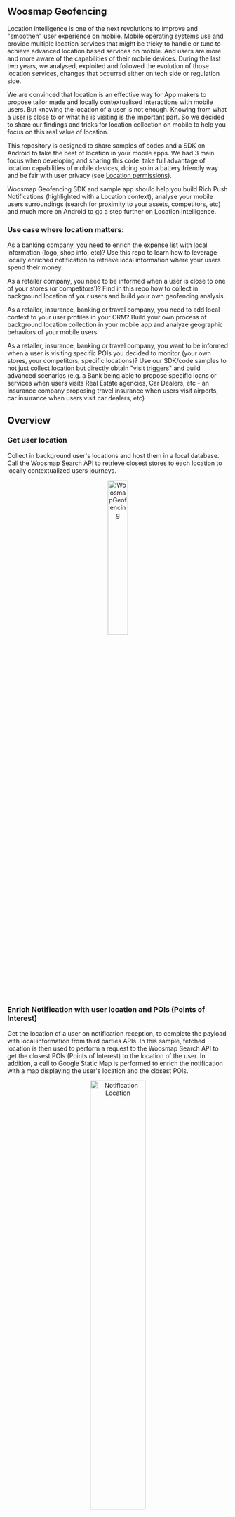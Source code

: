 ## Woosmap Geofencing

Location intelligence is one of the next revolutions to improve and "smoothen" user experience on mobile.
Mobile operating systems use and provide multiple location services that might be tricky to handle or tune to achieve advanced location based services on mobile. And users are more and more aware of the capabilities of their mobile devices.
During the last two years, we analysed, exploited and followed the evolution of those location services, changes that occurred either on tech side or regulation side.

We are convinced that location is an effective way for App makers to propose tailor made and locally contextualised interactions with mobile users.
But knowing the location of a user is not enough. Knowing from what a user is close to or what he is visiting is the important part. So we decided to share our findings and tricks for location collection on mobile to help you focus on this real value of location.

This repository is designed to share samples of codes and a SDK on Android to take the best of location in your mobile apps.
We had 3 main focus when developing and sharing this code: take full advantage of location capabilities of mobile devices, doing so in a battery friendly way and be fair with user privacy (see [Location permissions](https://github.com/woosmap/woosmap-geofencing-android-sdk/blob/master/doc/CheckLocationpermissions.md)).

Woosmap Geofencing SDK and sample app should help you build Rich Push Notifications (highlighted with a Location context), analyse your mobile users surroundings (search for proximity to your assets, competitors, etc) and much more on Android to go a step further on Location Intelligence.

### Use case where location matters:

As a banking company, you need to enrich the expense list with local information (logo, shop info, etc)? Use this repo to learn how to leverage locally enriched notification to retrieve local information where your users spend their money.

As a retailer company, you need to be informed when a user is close to one of your stores (or competitors’)? Find in this repo how to collect in background location of your users and build your own geofencing analysis.

As a retailer, insurance, banking or travel company, you need to add local context to your user profiles in your CRM? Build your own process of background location collection in your mobile app and analyze geographic behaviors of your mobile users.

As a retailer, insurance, banking or travel company, you want to be informed when a user is visiting specific POIs you decided to monitor (your own stores, your competitors, specific locations)? Use our SDK/code samples to not just collect location but directly obtain "visit triggers" and build advanced scenarios (e.g. a Bank being able to propose specific loans or services when users visits Real Estate agencies, Car Dealers, etc - an Insurance company proposing travel insurance when users visit airports, car insurance when users visit car dealers, etc)

##  Overview

### Get user location

Collect in background user's locations and host them in a local database. Call the Woosmap Search API to retrieve closest stores to each location to locally contextualized users journeys.

<p align="center">
  <img alt="WoosmapGeofencing" src="https://github.com/woosmap/woosmap-geofencing-android-sdk/raw/master/assets/WoosmapGeofencing1.png" width="30%">
</p>

### Enrich Notification with user location and POIs (Points of Interest)
Get the location of a user on notification reception, to complete the payload with local information from third parties APIs.
In this sample, fetched location is then used to perform a request to the Woosmap Search API to get the closest POIs (Points of Interest) to the location of the user. In addition, a call to Google Static Map is performed to enrich the notification with a map displaying the user's location and the closest POIs.

<p align="center">
  <img alt="Notification Location" src="https://github.com/woosmap/woosmap-geofencing-android-sdk/raw/master/assets/2Markers.png" width="50%">
</p>

### Detect Visits (spending time at one place) of your users
Get the location and the time spent when a user is visiting places. Once again use the Woosmap Search API if needed to detect if your users visit you stores, your competitors or POI you may want to monitor.

<p align="center">
  <img alt="Visit" src="https://github.com/woosmap/woosmap-geofencing-android-sdk/raw/master/assets/visit.png" width="50%">
</p>

### Detect Zone of Interest (cluster) of your users
Identify areas of interest for your users (location where they spend time, once or recurrently).
<p align="center">
  <img alt="Visit" src="https://github.com/woosmap/woosmap-geofencing-android-sdk/raw/master/assets/ZOI.png" width="50%">
</p>

### Classification of Zone of Interest (cluster) 
The classification of zones of interest (zois) aims to assign them types. For now, two types are supported "home" (zone where a user is supposed to live) and "work" (zone where a user is supposed to work).
<p align="center">
  <img alt="Classification" src="https://github.com/woosmap/woosmap-geofencing-android-sdk/raw/master/assets/Classification.png" width="50%">
</p>

Calculations for each zoi are performed to determine the number of different weeks that the user has spent there.
A zoi is considered to be recurrent if the number of weeks spent in the zone is greater than or equal to the average of the number of weeks spent in all the zones.

The classification of zois is enable by default. For disable that, in your MainActivity, you can change the value in the settings of the SDK as follow:
```java
// Set classification of zoi enable:
WoosmapSettings.classificationEnable = true;
```

##  Pre-requisites
-   Android SDK 21 and newer. SDK21 (Android 5) to SDK25 (Android 7.1) tested with Android Virtual Device, newer versions tested on real devices.
-   Android Build Tools
-   Android Support Repository
-   Firebase Credentials
-   OjAlgo dependency [https://www.ojalgo.org/](https://www.ojalgo.org/)

### Installation
* This sample uses the Gradle build system. To build this project, use the "gradlew build" command or use "Import Project" in Android Studio.
* Get config file for your Android app
* Compile and install the mobile app onto your mobile device.
* Download Firebase config file:
   1.  Sign in to Firebase, then open your project.
   2.  Click <img src="https://storage.googleapis.com/support-kms-prod/vMSwtm9y2uvHQAg2OfjmWpsBMtG4xwSIPWxh" alt="the Settings icon" width="2%">, then select  **Project settings**.
   3.  In the  **Your apps**  card, select the package name of the app for which you need a config file.
   4.  Click  ![google-services.json](https://lh3.googleusercontent.com/F_l_k73LFMmhZzlG3uUxR85785RlZFMYIszJFNl6Xq4k_xMLdgotg_O95JGyk8bSlQ=w24) **google-services.json**, then add it to your app.
 * If you don't config Firebase and don't add the file **google-services.json** to compile the project. So remove the below line from your app-level build.gradle in the app who triggered parsing.
```java
apply plugin: 'com.google.gms.google-services'
```

### Get Keys
* Get the token in the log debug.
* If you want a map in the notification and a map in your app, get Google Maps API Key for requesting a static map (see [Google documentation](https://developers.google.com/maps/documentation/maps-static/get-api-key))
<p align="center">
   <img src="https://github.com/woosmap/woosmap-geofencing-android-sdk/raw/master/assets/GmapStatic.png" alt="Google map Static" width="50%">
</p>

<p align="center">
   <img src="https://github.com/woosmap/woosmap-geofencing-android-sdk/raw/master/assets/appMap.png" alt="Google map in app" width="50%">
</p>


* If you want to retrieve the closest store to the user's location, load your assets in a Woosmap Project and get a Woosmap Key API (see [Woosmap developer documentation](https://developers.woosmap.com/get-started).)
<p align="center">
   <img src="https://github.com/woosmap/woosmap-geofencing-android-sdk/raw/master/assets/SearchAPIList.png" alt="Search API" width="50%">
</p>
<p align="center">
   <img src="https://github.com/woosmap/woosmap-geofencing-android-sdk/raw/master/assets/SearchAPIonly.png" alt="Search API" width="50%">
</p>

* If you don't use any third party API and don’t define API keys, the notification and the app will only display the location (lat/long) of the user.
<p align="center">
   <img src="https://github.com/woosmap/woosmap-geofencing-android-sdk/raw/master/assets/userLocation.png" alt="User Location" width="50%">
</p>

<p align="center">
   <img src="https://github.com/woosmap/woosmap-geofencing-android-sdk/raw/master/assets/userLocationApp.png" alt="User Location" width="50%">
</p>

## Usage
The first step that should always be done each time your app is launched (in Foreground AND Background) is to set your Woosmap Private key Search API. This should be done as early as possible in your `mainActivity` on the method `onCreate`.

### Import and instanciate Woosmap library

Instanciate Woosmap and set keys:
```java
@Override
protected void onCreate(Bundle savedInstanceState) {
    super.onCreate(savedInstanceState);
    setContentView(R.layout.activity_main);

   // Set Keys
   WoosmapSettings.privateKeySearchAPI = "";
   WoosmapSettings.privateKeyGMPStatic = "";

    // Instanciate woosmap object
    this.woosmap = Woosmap.getInstance().initializeWoosmap(this);


    this.woosmap.setLocationReadyListener(new WoosLocationReadyListener());
    this.woosmap.setSearchAPIReadyListener (new WoosSearchAPIReadyListener ());
    this.woosmap.setVisitReadyListener (new WoosVisitReadyListener ());

    // Visit Detection Enable
    this.woosmap.setVisitEnable (true);

    // For android version >= 8 you have to create a channel or use the woosmap's channel
    if (Build.VERSION.SDK_INT >= Build.VERSION_CODES.O) {
        this.woosmap.createWoosmapNotifChannel();
    }
}
@Override
public void onResume() {
    super.onResume();
    if (checkPermissions()) {
        Log.d("WoosmapGeofencing", "Permission OK");
        this.woosmap.onResume();
    } else {
        Log.d("WoosmapGeofencing", "Permission NOK");
        requestPermissions();
    }
}

@Override
public void onPause(){
    super.onPause();
    Log.d("WoosmapGeofencing", "BackGround");
    if (checkPermissions()) {
        this.woosmap.onPause();
    }
}
```

To get Google map in the app, add your GMP SDK android key in the manifest:
```xml
<?xml version="1.0" encoding="utf-8"?>
<manifest xmlns:android="http://schemas.android.com/apk/res/android"
    package="com.webgeoservices.sample">

    <uses-permission android:name="android.permission.INTERNET" />
    ...
   ...

    <application
      ...
      ...

       <meta-data
            android:name="com.google.android.geo.API_KEY"
            android:value="GMP_KEY"/>

    </application>

</manifest>
```

To work properly, you have to instanciate the Woosmap object in the onCreate function and call Woosmap's onResume and onPause functions.

### Configure filters to refresh location and activate visits detection

You can make filters:
* Time to refresh user's location in seconds:
```java
static public int currentLocationTimeFilter = 0;
```
* Distance to refresh user's location in meter:
```java
static public int currentLocationDistanceFilter = 0;
```
* Time to request Search API in seconds:
```java
static public int searchAPITimeFilter = 0;
```
* Distance to request Search API  in meter:
```java
static public int searchAPIDistanceFilter = 0;
```
* Accuracy of the location in meters:
```java
static public int accuracyFilter = 100;
```
* Distance detection threshold for visits:
```java
static public double distanceDetectionThresholdVisits = 25.0;
```
* Duration in seconds for detection of visits to show and to create ZOI :
```java
static public long minDurationVisitDisplay = 60
 ```
* Delay for outdated notification in seconds:
```java
static public int outOfTimeDelay = 300;
 ```
* To apply filters,  set the filters in singleton `WoosmapSettings` like this:
```java
WoosmapSettings.currentLocationTimeFilter = 30;
```

The default parameters were determined by testing in real conditions in order to obtain the best data while consuming little battery, you can modify them according to your use cases.

### Retrieve User Location

In your `mainActivity`, create a Listener connect to the interface `Woosmap.LocationReadyListener` and set a callback to retrieve user current location.

```java
public class WoosLocationReadyListener implements Woosmap.LocationReadyListener
{
    public void LocationReadyCallback(Location location)
    {
        onLocationCallback(location);
    }
}

private void onLocationCallback(Location currentLocation) {
    ...
}
```

### Retrieve POIs from Search API

In your `mainActivity`, create a listener connected to the interface `Woosmap.SearchAPIReadyListener` and set a callback to retrieve POIs from the Search API request.
```java
public class WoosSearchAPIReadyListener implements Woosmap.SearchAPIReadyListener
{
    public void SearchAPIReadyCallback(POI poi)
    {
        onPOICallback(poi);
  }
}

private void onPOICallback(POI poi) {
    // get POI
}
```

### Retrieve visit detection

In your `mainActivity`, create a listener connected to the interface `Woosmap.VisitReadyListener` and set a callback to retrieve visits.
```java
private void onPOICallback(POI poi) {
    new POITask(getApplicationContext (),this).execute();
}

public class WoosVisitReadyListener implements Woosmap.VisitReadyListener
{
    public void VisitReadyCallback(Visit visit)
    {
        onVisitCallback(visit);
  }
}

private void onVisitCallback(Visit visit) {
    // get visit
}
```

### Retrieve Zone of Interest
ZOIs are built from visits, grouped by proximity. We use the Fast Incremental Gaussian Mixture Model of classification Algorithm  [FIGMM](https://journals.plos.org/plosone/article?id=10.1371/journal.pone.0139931) to build and update our ZOI according to visits recurrency along time.

you can recover the ZOIs generated by making a request in the database.
```java
ZOI[] ZOIList = WoosmapDb.getInstance(mContext, true).getZOIsDAO().getAllZois();
```

Each ZOI includes the following informations:

 - The list of id visits included in this ZOI

```java
public ArrayList<String> idVisits = new ArrayList<>();
```

 - The latitude and longitude of the center of the ZOI (useful if you need to qualify the place of the visit with a search request over POIs or assets)

```java
public double lngMean;
```
```java
public double latMean;
```

 - Age is used to determine if a ZOI should be deleted by the algorithm *(only for calculation of ZOI)*

```java
public double age;
```

 - Represents the number of visits used to build the ZOI  *(only for calculation of ZOI)*

```java
public double accumulator;
```

 - The covariance determinant  *(only for calculation of ZOI)*

```java
public double covariance_det;
```

 - Estimation of probability  *(only for calculation of ZOI)*

```java
public double prior_probability;
```

 - The covariance of a cluster  *(only for calculation of ZOI)*

```java
public double x00Covariance_matrix_inverse;
public double x01Covariance_matrix_inverse;
public double x10Covariance_matrix_inverse;
public double x11Covariance_matrix_inverse;
```

 - This is the [Well-known text representation of geometry](https://en.wikipedia.org/wiki/Well-known_text_representation_of_geometry) of the ZOI polygon.
 For your tests, if you need to explore those WKT and see what they look like on a map, you can use this tool [https://arthur-e.github.io/Wicket/sandbox-gmaps3.html](https://arthur-e.github.io/Wicket/sandbox-gmaps3.html).

```java
public String wktPolygon;
```

 - The entry date for the first ZOI visit

```java
public long startTime;
```

 - The exit date of the last ZOI visit

```java
public long endTime;
```

 - The duration of all the accumulated visits of the ZOI

```java
public long duration;
```

- The classification of the period (HOME, WORK, OTHER or NO QUALIFIER)
```java
public String period;
```

### Enable location after a device reboot
#### Create the BroadcasReceiver
To collect location after a device reboot without having to relaunch the application, you have to create a Broadcast which launches the jobInstantService `WoosmapRebootJobService` when it receives the BOOT_COMPLETED event.
```java
package com.webgeoservices.sample;

import android.content.BroadcastReceiver;
import android.content.Context;
import android.content.Intent;

import com.webgeoservices.woosmapGeofencing.WoosmapRebootJobService;

public class RunOnStartup extends BroadcastReceiver {

    public void onReceive(Context context, Intent intent) {
        if ("android.intent.action.BOOT_COMPLETED".equals(intent.getAction())) {
            WoosmapRebootJobService.enqueueWork(context, new Intent());
  }
    }
}
```

#### Add the BroadcastReceiver to the Manifest
Add the permission `android.permission.RECEIVE_BOOT_COMPLETED`
```
<uses-permission android:name="android.permission.RECEIVE_BOOT_COMPLETED" />
```
Then, just declare your receiver in the Manifest.xml in the application bloc

```
<receiver android:name=".RunOnStartup">
    <intent-filter>
        <action android:name="android.intent.action.BOOT_COMPLETED"/>
        <category android:name="android.intent.category.DEFAULT" />
    </intent-filter>
</receiver>
```

## Simulate Notification
-   Get the notification token in the log debug or on the main screen of the demo app.

-   Install the app PushNotification from the github repo: [https://github.com/onmyway133/PushNotifications](https://github.com/onmyway133/PushNotifications). This desktop app will help you simulate notification sending if you do not have any other Notification Solutions.

-   Enter your server key: [https://github.com/onmyway133/PushNotifications#android-server-key](https://github.com/onmyway133/PushNotifications#android-server-key)

-   Enter a message in json format like this "{"location":"1","timestamp":"1589288354"}". The object "location" allows to have a location (lat/long) displayed in the notification. The "timestamp" object validates the delay between the server time and the mobile time to check if the retrieved location is not outdated (if difference between server and mobile time is greater than 300 sec, notification will not be displayed).

-   If you want to send notification directly from an Android app, you can use this project: [https://github.com/megamendhie/Notify](https://github.com/megamendhie/Notify). Change the code to enter the server key and the notification token of the app to target.



## Additional Documentation

* [Enabling Location](https://github.com/woosmap/woosmap-geofencing-android-sdk/blob/master/doc/EnablingLocation.md): To use location, first enable associated services on the user device. Find out here how to do it and more importantly what are the different permissions and consequences of choices made by the users.
* [Set up a Firebase Cloud Messaging](https://github.com/woosmap/woosmap-geofencing-android-sdk/blob/master/doc/SetupFirebaseCloudMessaging.md): Find out how to add Firebase Messaging to your App and regularly check if your notification token is up to date.
* [Handling messages](https://github.com/woosmap/woosmap-geofencing-android-sdk/blob/master/doc/HandlingMessages.md): If you are here, it’s because you want custom notifications. Find out here how to handle those.
* [Check Location permissions](https://github.com/woosmap/woosmap-geofencing-android-sdk/blob/master/doc/CheckLocationpermissions.md): Retrieve location from the OS location services to enrich your notification.
* [Check Timestamp of the payload](https://github.com/woosmap/woosmap-geofencing-android-sdk/blob/master/doc/CheckTimeStamp.md): Because differences may occur between sending time and reception time, you may need to check it before retrieving a location.
* [APIs request](https://github.com/woosmap/woosmap-geofencing-android-sdk/blob/master/doc/APIsrequest.md): Location of the mobile is one thing but knowing from what the mobile is close to is another thing. Find out here how to use Woosmap Search API to “geo contextualize” the location of your users.
* [Visit Algorithm](https://github.com/woosmap/woosmap-geofencing-android-sdk/blob/master/doc/VisitAlgorithm.md): Find a diagram explaining how the visits algorithm works.
* [ZOI Algorithm](https://github.com/woosmap/woosmap-geofencing-android-sdk/blob/master/doc/ZOIAlgorithm.md): Find out how ZOI are built from visits.
* [ZOI Classification](https://github.com/woosmap/woosmap-geofencing-android-sdk/blob/master/doc/Classification.md): Find out how Classification are built from duration of ZOI.


## Contributing

Pull requests are welcome. For major changes, please open an issue first to discuss what you would like to change.
Thank you for your suggestions!

## License
Woosmap Geofencing is released under the MIT License. See [LICENSE](https://github.com/woosmap/woosmap-geofencing-android-sdk/blob/master/LICENSE.md) file for details.

